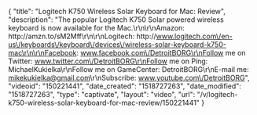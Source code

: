 {
    "title": "Logitech K750 Wireless Solar Keyboard for Mac: Review",
    "description": "The popular Logitech K750 Solar powered wireless keyboard is now available for the Mac.\r\n\r\nAmazon: http:\/\/amzn.to\/sM2Mff\r\n\r\nLogitech: http:\/\/www.logitech.com\/en-us\/keyboards\/keyboard\/devices\/wireless-solar-keyboard-k750-mac\r\n\r\nFacebook: www.facebook.com\/DetroitBORG\r\nFollow me on Twitter: www.twitter.com\/DetroitBORG\r\nFollow me on Ping: MichaelKukielka\r\nFollow me on GameCenter: DetroitBORG\r\nE-mail me: mikekukielka@gmail.com\r\nSubscribe: www.youtube.com\/DetroitBORG",
    "videoid": "150221441",
    "date_created": "1518727263",
    "date_modified": "1518727263",
    "type": "captivate",
    "layout": "video",
    "url": "\/v\/logitech-k750-wireless-solar-keyboard-for-mac-review\/150221441"
}